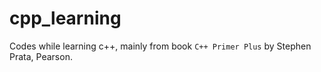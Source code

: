 # cpp_learning

Codes while learning c++, mainly from book `C++ Primer Plus` by Stephen Prata, Pearson.

